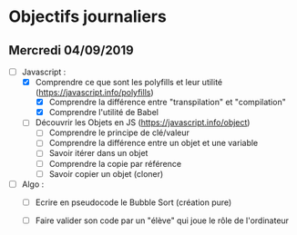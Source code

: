 # Objectifs journaliers

## Mercredi 04/09/2019


* [ ] Javascript :
  * [x] Comprendre ce que sont les polyfills et leur utilité (https://javascript.info/polyfills)
    * [x] Comprendre la différence entre "transpilation" et "compilation"
    * [x] Comprendre l'utilité de Babel
  * [ ] Découvrir les Objets en JS (https://javascript.info/object)
    * [ ] Comprendre le principe de clé/valeur
    * [ ] Comprendre la différence entre un objet et une variable
    * [ ] Savoir itérer dans un objet
    * [ ] Comprendre la copie par référence
    * [ ] Savoir copier un objet (cloner)

* [ ] Algo : 
  * [ ] Ecrire en pseudocode le Bubble Sort (création pure)
  * [ ] Faire valider son code par un "élève" qui joue le rôle de l'ordinateur



